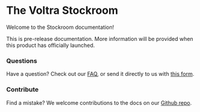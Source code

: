 # The Voltra Stockroom

Welcome to the Stockroom documentation!

<p class="note">This is pre-release documentation. More information will be provided when this product has officially launched.</p>

### Questions
Have a question? Check out our [FAQ](/stockroom/faq), or send it directly to us with [this form](https://voltra.co/contact/).

### Contribute

Find a mistake? We welcome contributions to the docs on our [Github repo](https://github.com/voltraco/docs).
